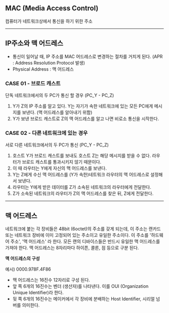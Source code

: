 ## MAC (Media Access Control)

컴퓨터가 네트워크상에서 통신을 하기 위한 주소



---



## IP주소와 맥 어드레스

- 통신이 일어날 때, IP 주소를 MAC 어드레스로 변경하는 절차를 거치게 된다. (APR : Address Resolution Protocol 발생)
- Physical Address : 맥 어드레스



### CASE 01 - 브로드 캐스트

단독 네트워크에서의 두 PC가 통신 할 경우 (PC_Y - PC_Z)

1. Y가 Z의 IP 주소를 알고 있다. Y는 자기가 속한 네트워크에 있는 모든 PC에게 메시지를 보낸다. (맥 어드레스를 알아내기 위함)
2. Y가 보낸 브로드 캐스트로 Z의 맥 어드레스를 알고 나면 비로소 통신을 시작한다.



### CASE 02 - 다른 네트워크에 있는 경우

서로 다른 네트워크에서의 두 PC가 통신 (PC_Y - PC_Z)

1. 호스트 Y가 브로드 캐스트를 보내도 호스트 Z는 해당 메시지를 받을 수 없다. 라우터가 브로드 캐스트를 통과시키지 않기 때문이다.
2. 이 때 라우터는 Y에게 자신의 맥 어드레스를 보낸다.
3. Y는 Z에게 수신 맥 어드레스를 (Y가 속한)네트워크 라우터의 맥 어드레스로 설정해서 보낸다.
4. 라우터는 Y에게 받은 데이터를 Z가 소속된 네트워크의 라우터에게 전달한다.
5. Z가 소속된 네트워크의 라우터가 Z의 맥 어드레스를 찾은 뒤, Z에게 전달한다.



---



## 맥 어드레스

네트워크에 붙는 각 장비들은 48bit (6octet)의 주소를 갖게 되는데, 이 주소는 랜카드 또는 네트워크 장비에 이미 고정되어 있는 주소이고 유일한 주소이다. 이 주소를 '하드웨어 주소', '맥 어드레스' 라 한다. 모든 랜의 디바이스들은 반드시 유일한 맥 어드레스를 가져야 한다. 맥 어드레스는 8자리마다 하이픈, 콜론, 점 등으로 구분 된다.



**맥 어드레스의 구성**

예시) 0000.978F.4F86

- 맥 어드레스는 16진수 12자리로 구성 된다.
- 앞 쪽 6개의 16진수는 벤더 (생산자)를 나타낸다. 이를 OUI (Organization Unique Identifier)라 한다.
- 뒷 쪽 6개의 16진수는 메이커에서 각 장비에 분배하는 Host Identifier, 시리얼 넘버를 의미한다.